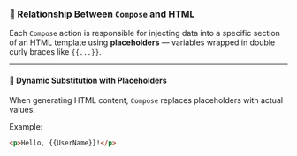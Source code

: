 ### 📄 Relationship Between `Compose` and HTML

Each `Compose` action is responsible for injecting data into a specific section of an HTML template using **placeholders** — variables wrapped in double curly braces like `{{...}}`.

---

#### 🔁 Dynamic Substitution with Placeholders

When generating HTML content, `Compose` replaces placeholders with actual values.

Example:

```html
<p>Hello, {{UserName}}!</p>
